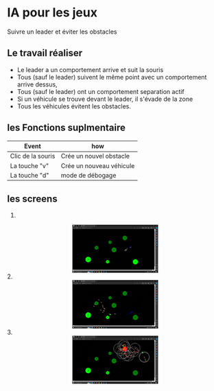 
# IA pour les jeux 

Suivre un leader et éviter les obstacles


## Le travail réaliser

 - Le leader a un comportement arrive et suit la souris
 - Tous (sauf le leader) suivent le même point avec un comportement arrive dessus,
 - Tous (sauf le leader) ont un comportement separation actif
 - Si un véhicule se trouve devant le leader, il s'évade de la zone
 - Tous les véhicules évitent les obstacles.
 ## les Fonctions suplmentaire

| Event             | how                                                                |
| ----------------- | ------------------------------------------------------------------ |
| Clic de la souris | Crée un nouvel obstacle|
| La touche "v" | Crée un nouveau véhicule|
| La touche "d" | mode de débogage|

 ## les screens
1.
<img
  src="/image/img1.jpeg"
  alt="Alt text"
  title="Optional title"
  style="display: flex;  margin: 0 auto; width:700px; max-width: 200px">
2.
<img
  src="/image/img2.jpeg"
  alt="Alt text"
  title="Optional title"
  style="display: flex;  margin: 0 auto; width:700px; max-width: 200px">
3.
<img
  src="/image/img3.jpeg"
  alt="Alt text"
  title="Optional title"
  style="display: flex;  margin: 0 auto; width:700px; max-width: 200px">
  
